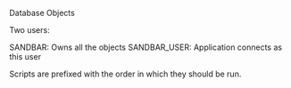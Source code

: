 Database Objects

Two users:

SANDBAR: Owns all the objects
SANDBAR_USER: Application connects as this user

Scripts are prefixed with the order in which they should be run.